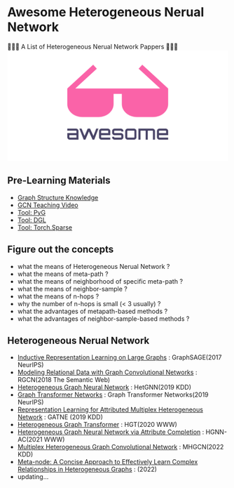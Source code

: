 # Awesome Heterogeneous Nerual Network
🎉🎉🎉 A List of Heterogeneous Nerual Network Pappers 🎉🎉🎉
![Awesome](awesome.png)

## Pre-Learning Materials
  - [Graph Structure Knowledge](https://www.bilibili.com/video/BV16v4y1b7x7/?spm_id_from=333.788&vd_source=d496a4b7477de878a88c60b654607663)
  - [GCN Teaching Video](https://www.bilibili.com/video/BV1Hs4y157Ls/?spm_id_from=333.788&vd_source=d496a4b7477de878a88c60b654607663)
  - [Tool: PyG](https://pytorch-geometric.readthedocs.io/en/latest/index.html)
  - [Tool: DGL](https://docs.dgl.ai/en/latest/)
  - [Tool: Torch.Sparse](https://pytorch.org/docs/stable/sparse.html?highlight=torch+sparse#module-torch.sparse)

## Figure out the concepts
  - what the means of Heterogeneous Nerual Network ? 
  - what the means of meta-path ?
  - what the means of neighborhood of specific meta-path ?
  - what the means of neighbor-sample ?
  - what the means of n-hops ?
  - why the number of n-hops is small (< 3 usually) ?
  - what the advantages of metapath-based methods ?
  - what the advantages of neighbor-sample-based methods ?

## Heterogeneous Nerual Network
  - [Inductive Representation Learning on Large Graphs](https://export.arxiv.org/pdf/1706.02216.pdf) : GraphSAGE(2017 NeurIPS)
  - [Modeling Relational Data with Graph Convolutional Networks](https://arxiv.org/pdf/1703.06103v4.pdf) : RGCN(2018 The Semantic Web)
  - [Heterogeneous Graph Neural Network](https://dl.acm.org/doi/pdf/10.1145/3292500.3330961) : HetGNN(2019 KDD)
  - [Graph Transformer Networks](https://export.arxiv.org/pdf/1911.06455.pdf) : Graph Transformer Networks(2019 NeurIPS)
  - [Representation Learning for Attributed Multiplex Heterogeneous Network](http://export.arxiv.org/pdf/1905.01669) : GATNE (2019 KDD) 
  - [Heterogeneous Graph Transformer](https://arxiv.org/pdf/2003.01332.pdf) : HGT(2020 WWW)
  - [Heterogeneous Graph Neural Network via Attribute Completion](https://links.jianshu.com/go?to=https%3A%2F%2Fdl.acm.org%2Fdoi%2Fabs%2F10.1145%2F3442381.3449914) : HGNN-AC(2021 WWW)
  - [Multiplex Heterogeneous Graph Convolutional Network](https://arxiv.org/pdf/2208.06129) : MHGCN(2022 KDD)
  - [Meta-node: A Concise Approach to Effectively Learn Complex Relationships in Heterogeneous Graphs](https://link.zhihu.com/?target=https%3A//arxiv.org/abs/2210.14480) : (2022)
  - updating...
